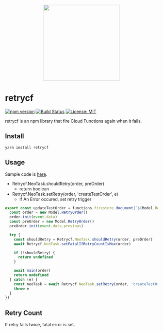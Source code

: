 <p align="center">
    <img src="https://raw.githubusercontent.com/starhoshi/retrycf/master/docs/logo.png" width='250px' />
</p>

# retrycf

[![npm version](https://badge.fury.io/js/retrycf.svg)](https://badge.fury.io/js/retrycf)
[![Build Status](https://travis-ci.org/starhoshi/retrycf.svg?branch=master)](https://travis-ci.org/starhoshi/retrycf)
[![License: MIT](https://img.shields.io/badge/License-MIT-green.svg)](https://opensource.org/licenses/MIT)

retrycf is an npm library that fire Cloud Functions again when it fails.

## Install

```
yarn install retrycf
```

## Usage

Sample code is [here](https://github.com/starhoshi/retrycf/blob/master/sample-cloud-functions/functions/src/index.ts).

* Retrycf.NeoTask.shouldRetry(order, preOrder)
  * return boolean
* Retrycf.NeoTask.setRetry(order, 'createTestOrder', e)
  * If An Error occured, set retry trigger


```ts
export const updateTestOrder = functions.firestore.document(`${Model.RetryOrder.getPath()}/{testOrderID}`).onUpdate(async event => {
  const order = new Model.RetryOrder()
  order.init(event.data)
  const preOrder = new Model.RetryOrder()
  preOrder.init(event.data.previous)

  try {
    const shouldRetry = Retrycf.NeoTask.shouldRetry(order, preOrder)
    await Retrycf.NeoTask.setFatalIfRetryCountIsMax(order)

    if (!shouldRetry) {
      return undefined
    }

    await main(order)
    return undefined
  } catch (e) {
    const neoTask = await Retrycf.NeoTask.setRetry(order, 'createTestOrder', e)
    throw e
  }
})
```

## Retry Count

If retry fails twice, fatal error is set.
